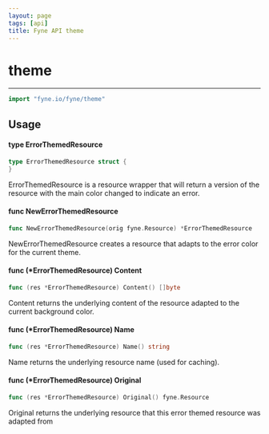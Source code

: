 ```yaml
---
layout: page
tags: [api]
title: Fyne API theme
---
```


# theme
---
```go
import "fyne.io/fyne/theme"
```

## Usage

#### type ErrorThemedResource

```go
type ErrorThemedResource struct {
}
```

ErrorThemedResource is a resource wrapper that will return a version of the resource with the main color changed to indicate an error.

#### func  NewErrorThemedResource

```go
func NewErrorThemedResource(orig fyne.Resource) *ErrorThemedResource
```
NewErrorThemedResource creates a resource that adapts to the error color for the current theme.

#### func (*ErrorThemedResource) Content

```go
func (res *ErrorThemedResource) Content() []byte
```
Content returns the underlying content of the resource adapted to the current background color.

#### func (*ErrorThemedResource) Name

```go
func (res *ErrorThemedResource) Name() string
```
Name returns the underlying resource name (used for caching).

#### func (*ErrorThemedResource) Original

```go
func (res *ErrorThemedResource) Original() fyne.Resource
```
Original returns the underlying resource that this error themed resource was adapted from
